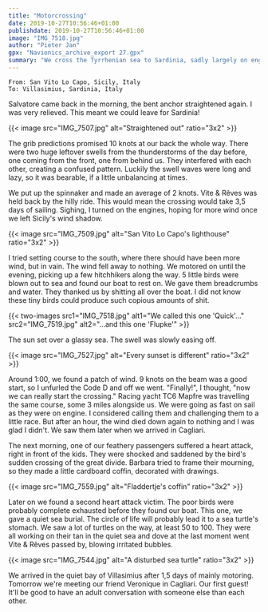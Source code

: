 ```yaml
---
title: "Motorcrossing"
date: 2019-10-27T10:56:46+01:00
publishdate: 2019-10-27T10:56:46+01:00
image: "IMG_7518.jpg"
author: "Pieter Jan"
gpx: "Navionics_archive_export 27.gpx"
summary: "We cross the Tyrrhenian sea to Sardinia, sadly largely on engine."
---
```


`From: San Vito Lo Capo, Sicily, Italy`<br/>
`To: Villasimius, Sardinia, Italy`

Salvatore came back in the morning, the bent anchor straightened again. I was very relieved. This meant we could leave for Sardinia!

{{< image src="IMG_7507.jpg" alt="Straightened out" ratio="3x2" >}}

The grib predictions promised 10 knots at our back the whole way. There were two huge leftover swells from the thunderstorms of the day before, one coming from the front, one from behind us. They interfered with each other, creating a confused pattern. Luckily the swell waves were long and lazy, so it was bearable, if a little unbalancing at times.

We put up the spinnaker and made an average of 2 knots. Vite & Rêves was held back by the hilly ride. This would mean the crossing would take 3,5 days of sailing. Sighing, I turned on the engines, hoping for more wind once we left Sicily's wind shadow.

{{< image src="IMG_7509.jpg" alt="San Vito Lo Capo's lighthouse" ratio="3x2" >}}

I tried setting course to the south, where there should have been more wind, but in vain. The wind fell away to nothing. We motored on until the evening, picking up a few hitchhikers along the way. 5 little birds were blown out to sea and found our boat to rest on. We gave them breadcrumbs and water. They thanked us by shitting all over the boat. I did not know these tiny birds could produce such copious amounts of shit.

{{< two-images src1="IMG_7518.jpg" alt1="We called this one 'Quick'..." src2="IMG_7519.jpg" alt2="...and this one 'Flupke'" >}}

The sun set over a glassy sea. The swell was slowly easing off.

{{< image src="IMG_7527.jpg" alt="Every sunset is different" ratio="3x2" >}}

Around 1:00, we found a patch of wind. 9 knots on the beam was a good start, so I unfurled the Code D and off we went. "Finally!", I thought, "now we can really start the crossing." Racing yacht TC6 Mapfre was travelling the same course, some 3 miles alongside us. We were going as fast on sail as they were on engine. I considered calling them and challenging them to a little race. But after an hour, the wind died down again to nothing and I was glad I didn't. We saw them later when we arrived in Cagliari.

The next morning, one of our feathery passengers suffered a heart attack, right in front of the kids. They were shocked and saddened by the bird's sudden crossing of the great divide. Barbara tried to frame their mourning, so they made a little cardboard coffin, decorated with drawings.

{{< image src="IMG_7559.jpg" alt="Fladdertje's coffin" ratio="3x2" >}}

Later on we found a second heart attack victim. The poor birds were probably complete exhausted before they found our boat. This one, we gave a quiet sea burial. The circle of life will probably lead it to a sea turtle's stomach. We saw a lot of turtles on the way, at least 50 to 100. They were all working on their tan in the quiet sea and dove at the last moment went Vite & Rêves passed by, blowing irritated bubbles.

{{< image src="IMG_7544.jpg" alt="A disturbed sea turtle" ratio="3x2" >}}

We arrived in the quiet bay of Villasimius after 1,5 days of mainly motoring. Tomorrow we're meeting our friend Veronique in Cagliari. Our first guest! It'll be good to have an adult conversation with someone else than each other.
